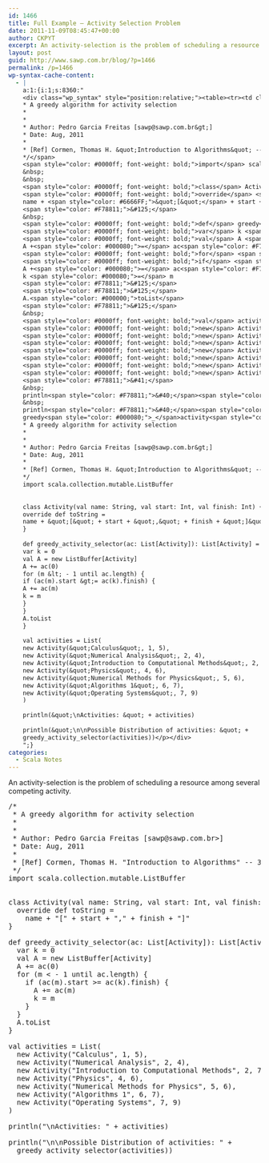 ```yaml
---
id: 1466
title: Full Example — Activity Selection Problem
date: 2011-11-09T08:45:47+00:00
author: CKPYT
excerpt: An activity-selection is the problem of scheduling a resource among several competing activity.
layout: post
guid: http://www.sawp.com.br/blog/?p=1466
permalink: /p=1466
wp-syntax-cache-content:
  - |
    a:1:{i:1;s:8360:"
    <div class="wp_syntax" style="position:relative;"><table><tr><td class="code"><pre class="scala" style="font-family:monospace;"><span style="color: #00ff00; font-style: italic;">/*
    * A greedy algorithm for activity selection
    *
    *
    * Author: Pedro Garcia Freitas [sawp@sawp.com.br&gt;]
    * Date: Aug, 2011
    *
    * [Ref] Cormen, Thomas H. &quot;Introduction to Algorithms&quot; -- 3rd ed.
    */</span>
    <span style="color: #0000ff; font-weight: bold;">import</span> scala.<span style="color: #000000;">collection</span>.<span style="color: #000000;">mutable</span>.<span style="color: #000000;">ListBuffer</span>
    &nbsp;
    &nbsp;
    <span style="color: #0000ff; font-weight: bold;">class</span> Activity<span style="color: #F78811;">&#40;</span><span style="color: #0000ff; font-weight: bold;">val</span> name<span style="color: #000080;">:</span> String, <span style="color: #0000ff; font-weight: bold;">val</span> start<span style="color: #000080;">:</span> Int, <span style="color: #0000ff; font-weight: bold;">val</span> finish<span style="color: #000080;">:</span> Int<span style="color: #F78811;">&#41;</span> <span style="color: #F78811;">&#123;</span>
    <span style="color: #0000ff; font-weight: bold;">override</span> <span style="color: #0000ff; font-weight: bold;">def</span> toString <span style="color: #000080;">=</span>
    name + <span style="color: #6666FF;">&quot;[&quot;</span> + start + <span style="color: #6666FF;">&quot;,&quot;</span> + finish + <span style="color: #6666FF;">&quot;]&quot;</span>
    <span style="color: #F78811;">&#125;</span>
    &nbsp;
    <span style="color: #0000ff; font-weight: bold;">def</span> greedy<span style="color: #000080;">_</span>activity<span style="color: #000080;">_</span>selector<span style="color: #F78811;">&#40;</span>ac<span style="color: #000080;">:</span> List<span style="color: #F78811;">&#91;</span>Activity<span style="color: #F78811;">&#93;</span><span style="color: #F78811;">&#41;</span><span style="color: #000080;">:</span> List<span style="color: #F78811;">&#91;</span>Activity<span style="color: #F78811;">&#93;</span> <span style="color: #000080;">=</span> <span style="color: #F78811;">&#123;</span>
    <span style="color: #0000ff; font-weight: bold;">var</span> k <span style="color: #000080;">=</span> <span style="color: #F78811;">0</span>
    <span style="color: #0000ff; font-weight: bold;">val</span> A <span style="color: #000080;">=</span> <span style="color: #0000ff; font-weight: bold;">new</span> ListBuffer<span style="color: #F78811;">&#91;</span>Activity<span style="color: #F78811;">&#93;</span>
    A +<span style="color: #000080;">=</span> ac<span style="color: #F78811;">&#40;</span><span style="color: #F78811;">0</span><span style="color: #F78811;">&#41;</span>
    <span style="color: #0000ff; font-weight: bold;">for</span> <span style="color: #F78811;">&#40;</span>m <span style="color: #000080;">&lt;</span> - <span style="color: #F78811;">1</span> until ac.<span style="color: #000000;">length</span><span style="color: #F78811;">&#41;</span> <span style="color: #F78811;">&#123;</span>
    <span style="color: #0000ff; font-weight: bold;">if</span> <span style="color: #F78811;">&#40;</span>ac<span style="color: #F78811;">&#40;</span>m<span style="color: #F78811;">&#41;</span>.<span style="color: #000000;">start</span> <span style="color: #000080;">&gt;=</span> ac<span style="color: #F78811;">&#40;</span>k<span style="color: #F78811;">&#41;</span>.<span style="color: #000000;">finish</span><span style="color: #F78811;">&#41;</span> <span style="color: #F78811;">&#123;</span>
    A +<span style="color: #000080;">=</span> ac<span style="color: #F78811;">&#40;</span>m<span style="color: #F78811;">&#41;</span>
    k <span style="color: #000080;">=</span> m
    <span style="color: #F78811;">&#125;</span>
    <span style="color: #F78811;">&#125;</span>
    A.<span style="color: #000000;">toList</span>
    <span style="color: #F78811;">&#125;</span>
    &nbsp;
    <span style="color: #0000ff; font-weight: bold;">val</span> activities <span style="color: #000080;">=</span> List<span style="color: #F78811;">&#40;</span>
    <span style="color: #0000ff; font-weight: bold;">new</span> Activity<span style="color: #F78811;">&#40;</span><span style="color: #6666FF;">&quot;Calculus&quot;</span>, <span style="color: #F78811;">1</span>, <span style="color: #F78811;">5</span><span style="color: #F78811;">&#41;</span>,
    <span style="color: #0000ff; font-weight: bold;">new</span> Activity<span style="color: #F78811;">&#40;</span><span style="color: #6666FF;">&quot;Numerical Analysis&quot;</span>, <span style="color: #F78811;">2</span>, <span style="color: #F78811;">4</span><span style="color: #F78811;">&#41;</span>,
    <span style="color: #0000ff; font-weight: bold;">new</span> Activity<span style="color: #F78811;">&#40;</span><span style="color: #6666FF;">&quot;Introduction to Computational Methods&quot;</span>, <span style="color: #F78811;">2</span>, <span style="color: #F78811;">7</span><span style="color: #F78811;">&#41;</span>,
    <span style="color: #0000ff; font-weight: bold;">new</span> Activity<span style="color: #F78811;">&#40;</span><span style="color: #6666FF;">&quot;Physics&quot;</span>, <span style="color: #F78811;">4</span>, <span style="color: #F78811;">6</span><span style="color: #F78811;">&#41;</span>,
    <span style="color: #0000ff; font-weight: bold;">new</span> Activity<span style="color: #F78811;">&#40;</span><span style="color: #6666FF;">&quot;Numerical Methods for Physics&quot;</span>, <span style="color: #F78811;">5</span>, <span style="color: #F78811;">6</span><span style="color: #F78811;">&#41;</span>,
    <span style="color: #0000ff; font-weight: bold;">new</span> Activity<span style="color: #F78811;">&#40;</span><span style="color: #6666FF;">&quot;Algorithms 1&quot;</span>, <span style="color: #F78811;">6</span>, <span style="color: #F78811;">7</span><span style="color: #F78811;">&#41;</span>,
    <span style="color: #0000ff; font-weight: bold;">new</span> Activity<span style="color: #F78811;">&#40;</span><span style="color: #6666FF;">&quot;Operating Systems&quot;</span>, <span style="color: #F78811;">7</span>, <span style="color: #F78811;">9</span><span style="color: #F78811;">&#41;</span>
    <span style="color: #F78811;">&#41;</span>
    &nbsp;
    println<span style="color: #F78811;">&#40;</span><span style="color: #6666FF;">&quot;<span style="color: #6666ff; font-weight: bold;">\n</span>Activities: &quot;</span> + activities<span style="color: #F78811;">&#41;</span>
    &nbsp;
    println<span style="color: #F78811;">&#40;</span><span style="color: #6666FF;">&quot;<span style="color: #6666ff; font-weight: bold;">\n</span><span style="color: #6666ff; font-weight: bold;">\n</span>Possible Distribution of activities: &quot;</span> +
    greedy<span style="color: #000080;">_</span>activity<span style="color: #000080;">_</span>selector<span style="color: #F78811;">&#40;</span>activities<span style="color: #F78811;">&#41;</span><span style="color: #F78811;">&#41;</span></pre></td></tr></table><p class="theCode" style="display:none;">/*
    * A greedy algorithm for activity selection
    *
    *
    * Author: Pedro Garcia Freitas [sawp@sawp.com.br&gt;]
    * Date: Aug, 2011
    *
    * [Ref] Cormen, Thomas H. &quot;Introduction to Algorithms&quot; -- 3rd ed.
    */
    import scala.collection.mutable.ListBuffer
    
    
    class Activity(val name: String, val start: Int, val finish: Int) {
    override def toString =
    name + &quot;[&quot; + start + &quot;,&quot; + finish + &quot;]&quot;
    }
    
    def greedy_activity_selector(ac: List[Activity]): List[Activity] = {
    var k = 0
    val A = new ListBuffer[Activity]
    A += ac(0)
    for (m &lt; - 1 until ac.length) {
    if (ac(m).start &gt;= ac(k).finish) {
    A += ac(m)
    k = m
    }
    }
    A.toList
    }
    
    val activities = List(
    new Activity(&quot;Calculus&quot;, 1, 5),
    new Activity(&quot;Numerical Analysis&quot;, 2, 4),
    new Activity(&quot;Introduction to Computational Methods&quot;, 2, 7),
    new Activity(&quot;Physics&quot;, 4, 6),
    new Activity(&quot;Numerical Methods for Physics&quot;, 5, 6),
    new Activity(&quot;Algorithms 1&quot;, 6, 7),
    new Activity(&quot;Operating Systems&quot;, 7, 9)
    )
    
    println(&quot;\nActivities: &quot; + activities)
    
    println(&quot;\n\nPossible Distribution of activities: &quot; +
    greedy_activity_selector(activities))</p></div>
    ";}
categories:
  - Scala Notes
---
```

An activity-selection is the problem of scheduling a resource among several competing activity.

<pre lang="scala">/*
 * A greedy algorithm for activity selection
 * 
 * 
 * Author: Pedro Garcia Freitas [sawp@sawp.com.br>]
 * Date: Aug, 2011
 *
 * [Ref] Cormen, Thomas H. "Introduction to Algorithms" -- 3rd ed.
 */
import scala.collection.mutable.ListBuffer


class Activity(val name: String, val start: Int, val finish: Int) {
  override def toString = 
    name + "[" + start + "," + finish + "]"
}

def greedy_activity_selector(ac: List[Activity]): List[Activity] = {
  var k = 0
  val A = new ListBuffer[Activity]
  A += ac(0)
  for (m &lt; - 1 until ac.length) {
    if (ac(m).start >= ac(k).finish) {
      A += ac(m)
      k = m
    }
  }
  A.toList
}

val activities = List(
  new Activity("Calculus", 1, 5),
  new Activity("Numerical Analysis", 2, 4),
  new Activity("Introduction to Computational Methods", 2, 7),
  new Activity("Physics", 4, 6),
  new Activity("Numerical Methods for Physics", 5, 6),
  new Activity("Algorithms 1", 6, 7),
  new Activity("Operating Systems", 7, 9)
)

println("\nActivities: " + activities)

println("\n\nPossible Distribution of activities: " +
  greedy_activity_selector(activities))</pre>
